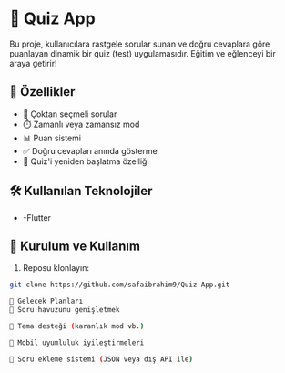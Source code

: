 # 🧠 Quiz App

Bu proje, kullanıcılara rastgele sorular sunan ve doğru cevaplara göre puanlayan dinamik bir quiz (test) uygulamasıdır. Eğitim ve eğlenceyi bir araya getirir!

## 🚀 Özellikler

- 🎯 Çoktan seçmeli sorular
- ⏱️ Zamanlı veya zamansız mod
- 📊 Puan sistemi
- ✅ Doğru cevapları anında gösterme
- 🔁 Quiz'i yeniden başlatma özelliği

## 🛠️ Kullanılan Teknolojiler

- -Flutter

## 🔧 Kurulum ve Kullanım

1. Reposu klonlayın:

```bash
git clone https://github.com/safaibrahim9/Quiz-App.git

🧩 Gelecek Planları
🔢 Soru havuzunu genişletmek

🎨 Tema desteği (karanlık mod vb.)

📱 Mobil uyumluluk iyileştirmeleri

📁 Soru ekleme sistemi (JSON veya dış API ile)
